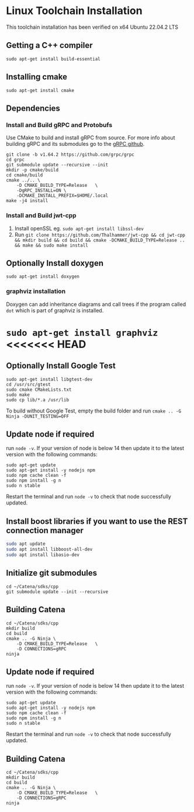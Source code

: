 # Linux Toolchain Installation

This toolchain installation has been verified on x64 Ubuntu 22.04.2 LTS

## Getting a C++ compiler

`sudo apt-get install build-essential`

## Installing cmake

`sudo apt-get install cmake`

## Dependencies

### Install and Build gRPC and Protobufs
Use CMake to build and install gRPC from source. For more info about building gRPC and its submodules go to the [gRPC github](https://github.com/grpc/grpc/blob/master/BUILDING.md).
```
git clone -b v1.64.2 https://github.com/grpc/grpc
cd grpc
git submodule update --recursive --init
mkdir -p cmake/build
cd cmake/build
cmake ../.. \
	-D CMAKE_BUILD_TYPE=Release   \
	-DgRPC_INSTALL=ON \
	-DCMAKE_INSTALL_PREFIX=$HOME/.local
make -j4 install
```

### Install and Build jwt-cpp

1. Install openSSL eg. `sudo apt-get install libssl-dev`
2. Run `git clone https://github.com/Thalhammer/jwt-cpp && cd jwt-cpp && mkdir build && cd build && cmake -DCMAKE_BUILD_TYPE=Release ..  && make && sudo make install`

## Optionally Install doxygen

`sudo apt-get install doxygen`

### graphviz installation

Doxygen can add inheritance diagrams and call trees if the program called `dot`
which is part of graphviz is installed.

`sudo apt-get install graphviz`
<<<<<<< HEAD
=======

## Optionally Install Google Test

```
sudo apt-get install libgtest-dev
cd /usr/src/gtest
sudo cmake CMakeLists.txt
sudo make
sudo cp lib/*.a /usr/lib
``` 

To build without Google Test, empty the build folder and run
`cmake .. -G Ninja -DUNIT_TESTING=OFF`

## Update node if required
run `node -v`. If your version of node is below 14 then update it to the latest version with the following commands:
```
sudo apt-get update
sudo apt-get install -y nodejs npm
sudo npm cache clean -f
sudo npm install -g n
sudo n stable
```
Restart the terminal and run `node -v` to check that node successfully  updated.

## Install boost libraries if you want to use the REST connection manager

```bash
sudo apt update
sudo apt install libboost-all-dev
sudo apt install libasio-dev
```

## Initialize git submodules
```
cd ~/Catena/sdks/cpp
git submodule update --init --recursive
```

## Building Catena
```
cd ~/Catena/sdks/cpp
mkdir build
cd build
cmake .. -G Ninja \
	-D CMAKE_BUILD_TYPE=Release   \
    -D CONNECTIONS=gRPC
ninja
```

## Update node if required
run `node -v`. If your version of node is below 14 then update it to the latest version with the following commands:
```
sudo apt-get update
sudo apt-get install -y nodejs npm
sudo npm cache clean -f
sudo npm install -g n
sudo n stable
```
Restart the terminal and run `node -v` to check that node successfully  updated.

## Building Catena
```
cd ~/Catena/sdks/cpp
mkdir build
cd build
cmake .. -G Ninja \
	-D CMAKE_BUILD_TYPE=Release   \
    -D CONNECTIONS=gRPC
ninja
```
